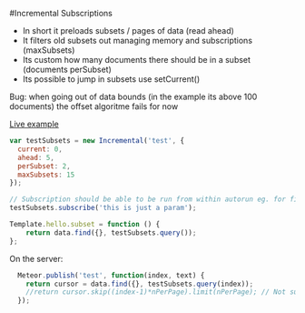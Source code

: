 #Incremental Subscriptions
* In short it preloads subsets / pages of data (read ahead)
* It filters old subsets out managing memory and subscriptions (maxSubsets)
* Its custom how many documents there should be in a subset (documents perSubset)
* Its possible to jump in subsets use setCurrent()

Bug: when going out of data bounds (in the example its above 100 documents) the offset algoritme fails for now

[Live example](http://incrementalsubscriptions.meteor.com/)

```js
var testSubsets = new Incremental('test', {
  current: 0,
  ahead: 5,
  perSubset: 2,
  maxSubsets: 15
});

// Subscription should be able to be run from within autorun eg. for filtering or search
testSubsets.subscribe('this is just a param');

Template.hello.subset = function () {
    return data.find({}, testSubsets.query());
};

```

On the server:
```js
  Meteor.publish('test', function(index, text) {
    return cursor = data.find({}, testSubsets.query(index));
    //return cursor.skip((index-1)*nPerPage).limit(nPerPage); // Not supported yet?
  });
```
